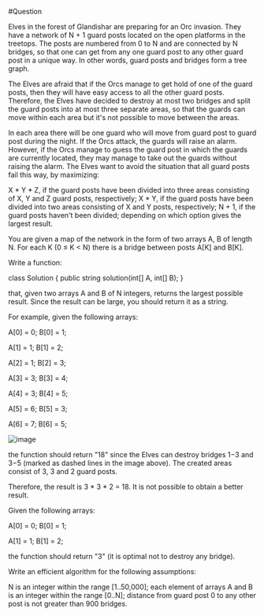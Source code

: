 #Question

Elves in the forest of Glandishar are preparing for an Orc invasion. They have a network of N + 1 guard posts located on the open platforms in the treetops. 
The posts are numbered from 0 to N and are connected by N bridges, so that one can get from any one guard post to any other guard post in a unique way. 
In other words, guard posts and bridges form a tree graph.

The Elves are afraid that if the Orcs manage to get hold of one of the guard posts, then they will have easy access to all the other guard posts. 
Therefore, the Elves have decided to destroy at most two bridges and split the guard posts into at most three separate areas, 
so that the guards can move within each area but it's not possible to move between the areas.

In each area there will be one guard who will move from guard post to guard post during the night. If the Orcs attack, the guards will raise an alarm. However, 
if the Orcs manage to guess the guard post in which the guards are currently located, they may manage to take out the guards without raising the alarm. 
The Elves want to avoid the situation that all guard posts fail this way, by maximizing:

X * Y * Z, if the guard posts have been divided into three areas consisting of X, Y and Z guard posts, respectively; X * Y, if the guard posts have been 
divided into two areas consisting of X and Y posts, respectively; N + 1, if the guard posts haven't been divided; depending on which option gives the largest result.

You are given a map of the network in the form of two arrays A, B of length N. For each K (0 ≤ K < N) there is a bridge between posts A[K] and B[K].

Write a function:

class Solution { public string solution(int[] A, int[] B); }

that, given two arrays A and B of N integers, returns the largest possible result. Since the result can be large, you should return it as a string.

For example, given the following arrays:

A[0] = 0; B[0] = 1;

A[1] = 1; B[1] = 2;

A[2] = 1; B[2] = 3;

A[3] = 3; B[3] = 4;

A[4] = 3; B[4] = 5;

A[5] = 6; B[5] = 3;

A[6] = 7; B[6] = 5;

![image](https://github.com/irissmart/jane-ihanacho/assets/142328274/271eb0c3-4661-4ab9-a0c9-341d8b0f73f3)

the function should return "18" since the Elves can destroy bridges 1−3 and 3−5 (marked as dashed lines in the image above). 
The created areas consist of 3, 3 and 2 guard posts.

Therefore, the result is 3 * 3 * 2 = 18. It is not possible to obtain a better result.

Given the following arrays:

A[0] = 0; B[0] = 1;

A[1] = 1; B[1] = 2;

the function should return "3" (it is optimal not to destroy any bridge).

Write an efficient algorithm for the following assumptions:

N is an integer within the range [1..50,000]; each element of arrays A and B is an integer within the range [0..N]; distance from guard post 0 to any other post is not greater than 900 bridges.
